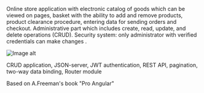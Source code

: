 Online store application with electronic catalog of goods which can be viewed on pages, basket with the ability to add and remove products, product clearance procedure, entering data for sending orders and checkout. Administrative part which includes create, read, update, and delete operations (CRUD). Security system: only administrator with verified credentials can make changes .

![Image alt](https://github.com/SalimovaNellia/sports-store-angular/raw/master/src/assets/screenshot.png)

CRUD application, JSON-server, JWT authentication, REST API, pagination, two-way data binding, Router module

Based on A.Freeman's book "Pro Angular"
